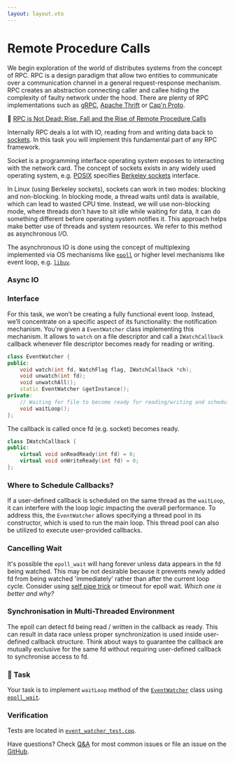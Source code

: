 ```yaml
---
layout: layout.vto
---
```



# Remote Procedure Calls

We begin exploration of the world of distributes systems from the concept of RPC. RPC is a design paradigm that allow two entities to communicate over a communication channel in a general request-response mechanism. RPC creates an abstraction connecting caller and callee hiding the complexity of faulty network under the hood. There are plenty of RPC implementations such as [gRPC](https://grpc.io/), [Apache Thrift](https://thrift.apache.org/) or [Cap'n Proto](https://capnproto.org/).

🍿 [RPC is Not Dead: Rise, Fall and the Rise of Remote Procedure Calls](http://dist-prog-book.com/chapter/1/rpc.html)

Internally RPC deals a lot with IO, reading from and writing data back to [sockets](https://en.wikipedia.org/wiki/Berkeley_sockets). In this task you will implement this fundamental part of any RPC framework.

Socket is a programming interface operating system exposes to interacting with the network card. The concept of sockets exists in any widely used operating system, e.g. [POSIX](https://en.wikipedia.org/wiki/POSIX) specifies [Berkeley sockets](https://en.wikipedia.org/wiki/Berkeley_sockets) interface.

In Linux (using Berkeley sockets), sockets can work in two modes: blocking and non-blocking. In blocking mode, a thread waits until data is available, which can lead to wasted CPU time. Instead, we will use non-blocking mode, where threads don’t have to sit idle while waiting for data, it can do something different before  operating system notifies it. This approach helps make better use of threads and system resources. We refer to this method as asynchronous I/O.

The asynchronous IO is done using the concept of multiplexing implemented via OS mechanisms like [`epoll`](https://man7.org/linux/man-pages/man7/epoll.7.html) or higher level mechanisms like event loop, e.g. [`libuv`](https://github.com/libuv/libuv).    

### Async IO

### Interface

For this task, we won’t be creating a fully functional event loop. Instead, we’ll concentrate on a specific aspect of its functionality: the notification mechanism. You're given a `EventWatcher` class implementing this mechanism. It allows to `watch` on a file descriptor and call a `IWatchCallback` callback whenever file descriptor becomes ready for reading or writing.

```c++
class EventWatcher {
public:
    void watch(int fd, WatchFlag flag, IWatchCallback *ch);
    void unwatch(int fd);
    void unwatchAll();
    static EventWatcher &getInstance();
private:
    // Waiting for file to become ready for reading/writing and scheduling callback. 
    void waitLoop();
};
```

The callback is called once fd (e.g. socket) becomes ready. 

```c++
class IWatchCallback {
public:
    virtual void onReadReady(int fd) = 0;
    virtual void onWriteReady(int fd) = 0;
};
```

### Where to Schedule Callbacks?

If a user-defined callback is scheduled on the same thread as the `waitLoop`, it can interfere with the loop logic impacting the overall performance. To address this, the `EventWatcher` allows specifying a thread pool in its constructor, which is used to run the main loop. This thread pool can also be utilized to execute user-provided callbacks.

### Cancelling Wait

It's possible the `epoll_wait` will hang forever unless data appears in the fd being watched. This may be not desirable because it prevents newly added fd from being watched 'immediately' rather than after the current loop cycle.  Consider using [self pipe trick](https://cr.yp.to/docs/selfpipe.html) or timeout for epoll wait. *Which one is better and why?*

### Synchronisation in Multi-Threaded Environment

The epoll can detect fd being read / written in the callback as ready. This can result in data race unless proper synchronization is used inside user-defined callback structure. Think about ways to guarantee the callback are mutually exclusive for the same fd without requiring user-defined callback to synchronise access to fd.     

### 🧠 Task

Your task is to implement `waitLoop` method of the [`EventWatcher`](https://github.com/getrafty-org/getrafty/blob/main/tasks/rpc-io/event_watcher.hpp) class using [`epoll_wait`](https://man7.org/linux/man-pages/man2/epoll_wait.2.html#top_of_page).

### Verification

Tests are located in [`event_watcher_test.cpp`](https://github.com/getrafty-org/getrafty/blob/main/tasks/rpc-io/event_watcher_test.cpp).

Have questions? Check [Q&A](/etc/faq/) for most common issues or file an issue on the [GitHub](https://github.com/getrafty-org/getrafty/issues). 










